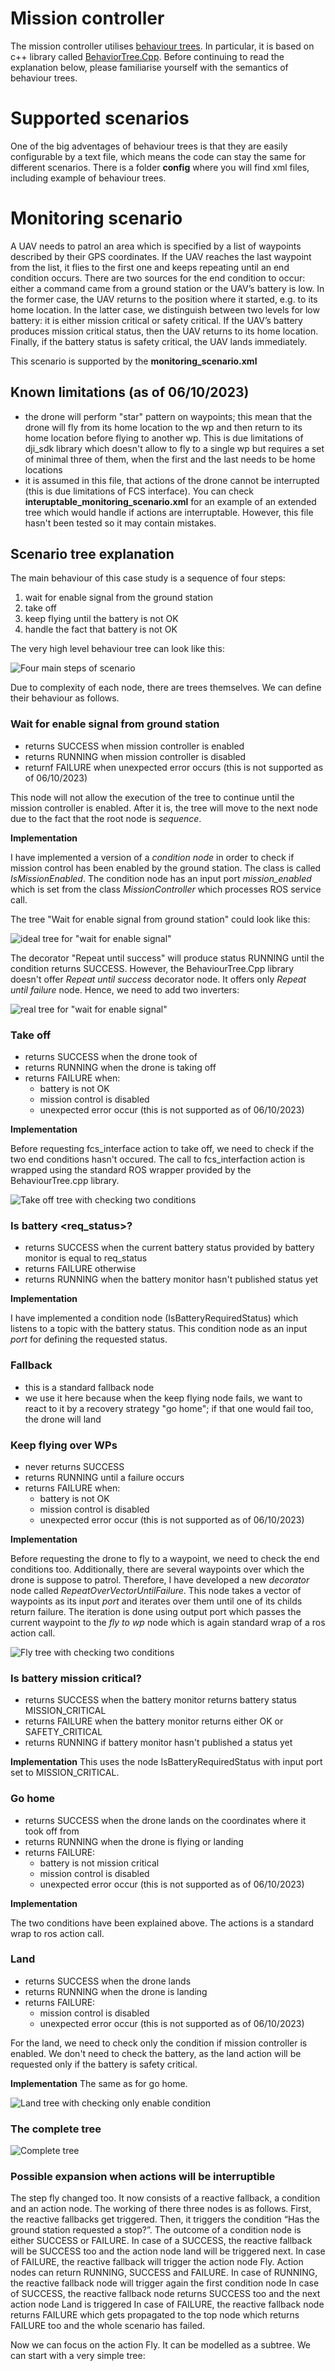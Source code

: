 # Mission controller 

The mission controller utilises [behaviour trees](https://en.wikipedia.org/wiki/Behavior_tree_(artificial_intelligence,_robotics_and_control)#:~:text=Article%20Talk,tasks%20in%20a%20modular%20fashion.). 
In particular, it is based on c++ library called [BehaviorTree.Cpp](https://www.behaviortree.dev/). 
Before continuing to read the explanation below, please familiarise yourself with the semantics of behaviour trees.

# Supported scenarios
One of the big adventages of behaviour trees is that they are easily configurable by a text file, which means the code can stay the same for different scenarios.
There is a folder **config** where you will find xml files, including example of behaviour trees.

# Monitoring scenario

A UAV needs to patrol an area which is specified by a list of waypoints described by their GPS coordinates. If the UAV reaches the last waypoint from the list, it flies to the first one and keeps repeating until an end condition occurs. There are two sources for the end condition to occur: either a command came from a ground station or the UAV’s battery is low.
In the former case, the UAV returns to the position where it started, e.g. to its home location. 
In the latter case, we distinguish between two levels for low battery: it is either mission critical or safety critical. If the UAV’s battery produces mission critical status, then the UAV returns to its home location. Finally, if the battery status is safety critical,  the UAV lands immediately. 

This scenario is supported by the **monitoring_scenario.xml**

## Known limitations (as of 06/10/2023)
- the drone will perform "star" pattern on waypoints; this mean that the drone will fly from its home location to the wp and then return to its home location before flying to another wp. This is due limitations of dji_sdk library which doesn't allow to fly to a single wp but requires a set of minimal three of them, when the first and the last needs to be home locations
- it is assumed in this file, that actions of the drone cannot be interrupted (this is due limitations of FCS interface). You can check **interuptable_monitoring_scenario.xml** for an example of an extended tree which would handle if actions are interruptable. However, this file hasn't been tested so it may contain mistakes.

## Scenario tree explanation

The main behaviour of this case study is a sequence of four steps:
1. wait for enable signal from the ground station
2. take off
3. keep flying until the battery is not OK
4. handle the fact that battery is not OK

The very high level behaviour tree can look like this:

![Four main steps of scenario](doc/mission_behaviour_1.png)

Due to complexity of each node, there are trees themselves. We can define their behaviour as follows.

### Wait for enable signal from ground station
- returns SUCCESS when mission controller is enabled
- returns RUNNING when mission controller is disabled
- returnf FAILURE when unexpected error occurs (this is not supported as of 06/10/2023)

This node will not allow the execution of the tree to continue until the mission controller is enabled. After it is, the tree will move to the next node due to the fact that the root node is *sequence*.

**Implementation**

I have implemented a version of a *condition node* in order to check if mission control has been enabled by the ground station. The class is called *IsMissionEnabled*. The condition node has an input port *mission_enabled* which is set from the class *MissionController* which processes ROS service call.

The tree "Wait for enable signal from ground station" could look like this:

![ideal tree for "wait for enable signal"](doc/wait_for_signal_1.png)

The decorator "Repeat until success" will produce status RUNNING until the condition returns SUCCESS. However, the BehaviourTree.Cpp library doesn't offer *Repeat until success* decorator node. It offers only *Repeat until failure* node. Hence, we need to add two inverters:

![real tree for "wait for enable signal"](doc/wait_for_signal_2.png)

### Take off
- returns SUCCESS when the drone took of
- returns RUNNING when the drone is taking off
- returns FAILURE when:
  - battery is not OK
  - mission control is disabled
  - unexpected error occur (this is not supported as of 06/10/2023)

**Implementation**

Before requesting fcs_interface action to take off, we need to check if the two end conditions hasn't occured. The call to fcs_interfaction action is wrapped using the standard ROS wrapper provided by the BehaviourTree.cpp library. 

![Take off tree with checking two conditions](doc/take_off.png)

### Is battery <req_status>?

- returns SUCCESS when the current battery status provided by battery monitor is equal to req_status
- returns FAILURE otherwise
- returns RUNNING when the battery monitor hasn't published status yet

**Implementation**

I have implemented a condition node (IsBatteryRequiredStatus) which listens to a topic with the battery status. This condition node as an input *port* for defining the requested status. 

### Fallback
- this is a standard fallback node
- we use it here because when the keep flying node fails, we want to react to it by a recovery strategy "go home"; if that one would fail too, the drone will land

### Keep flying over WPs
- never returns SUCCESS
- returns RUNNING until a failure occurs
- returns FAILURE when:
  - battery is not OK
  - mission control is disabled
  - unexpected error occur (this is not supported as of 06/10/2023)
 
**Implementation**

Before requesting the drone to fly to a waypoint, we need to check the end conditions too. Additionally, there are several waypoints over which the drone is suppose to patrol. Therefore, I have developed a new *decorator* node called *RepeatOverVectorUntilFailure*. This node takes a vector of waypoints as its input *port* and iterates over them until one of its childs return failure. The iteration is done using output port which passes the current waypoint to the *fly to wp* node which is again standard wrap of a ros action call. 

![Fly tree with checking two conditions](doc/fly_wp.png)
 
### Is battery mission critical?

- returns SUCCESS when the battery monitor returns battery status MISSION_CRITICAL
- returns FAILURE when the battery monitor returns either OK or SAFETY_CRITICAL
- returns RUNNING if battery monitor hasn't published a status yet

**Implementation**
This uses the node IsBatteryRequiredStatus with input port set to MISSION_CRITICAL.

### Go home
- returns SUCCESS when the drone lands on the coordinates where it took off from
- returns RUNNING when the drone is flying or landing
- returns FAILURE:
  - battery is not mission critical
  - mission control is disabled
  - unexpected error occur (this is not supported as of 06/10/2023)
 
**Implementation**

The two conditions have been explained above. The actions is a standard wrap to ros action call.
 
### Land
- returns SUCCESS when the drone lands
- returns RUNNING when the drone is landing
- returns FAILURE:
  - mission control is disabled
  - unexpected error occur (this is not supported as of 06/10/2023)

For the land, we need to check only the condition if mission controller is enabled. We don't need to check the battery, as the land action will be requested only if the battery is safety critical.

**Implementation**
The same as for go home.

![Land tree with checking only enable condition](doc/land.png)

### The complete tree

![Complete tree](doc/mission_behaviour.png)


### Possible expansion when actions will be interruptible


The step fly changed too. It now consists of a reactive fallback, a condition and an action node. The working of there three nodes is as follows. First, the reactive fallbacks get triggered. Then, it triggers the condition “Has the ground station requested a stop?”. The outcome of a condition node is either SUCCESS or FAILURE. 
In case of a SUCCESS, the reactive fallback will be SUCCESS too and the action node land will be triggered next.
In case of FAILURE, the reactive fallback will trigger the action node Fly. Action nodes can return RUNNING, SUCCESS and FAILURE. 
In case of RUNNING, the reactive fallback node will trigger again the first condition node
In case of SUCCESS, the reactive fallback node returns SUCCESS too and the next action node Land is triggered
In case of FAILURE, the reactive fallback node returns FAILURE which gets propagated to the top node which returns FAILURE too and the whole scenario has failed.

Now we can focus on the action Fly. It can be modelled as a subtree. We can start with a very simple tree:

